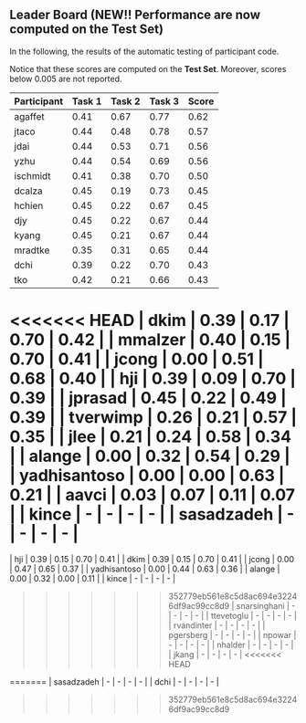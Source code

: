 ## Leader Board (NEW!! Performance are now computed on the Test Set)

In the following, the results of the automatic testing of participant code.

Notice that these scores are computed on the **Test Set**. Moreover, scores below 0.005 are not reported.

| Participant  | Task 1 | Task 2 | Task 3 | Score |
|---|---|---|---|---|
| agaffet | 0.41 | 0.67 |  0.77 | 0.62 | 
| jtaco | 0.44 | 0.48 |  0.78 | 0.57 | 
| jdai | 0.44 | 0.53 |  0.71 | 0.56 | 
| yzhu | 0.44 | 0.54 |  0.69 | 0.56 | 
| ischmidt | 0.41 | 0.38 |  0.70 | 0.50 | 
| dcalza | 0.45 | 0.19 |  0.73 | 0.45 | 
| hchien | 0.45 | 0.22 |  0.67 | 0.45 | 
| djy | 0.45 | 0.22 |  0.67 | 0.44 | 
| kyang | 0.45 | 0.21 |  0.67 | 0.44 | 
| mradtke | 0.35 | 0.31 |  0.65 | 0.44 | 
| dchi | 0.39 | 0.22 |  0.70 | 0.43 | 
| tko | 0.42 | 0.21 |  0.66 | 0.43 | 
<<<<<<< HEAD
| dkim | 0.39 | 0.17 |  0.70 | 0.42 | 
| mmalzer | 0.40 | 0.15 |  0.70 | 0.41 | 
| jcong | 0.00 | 0.51 |  0.68 | 0.40 | 
| hji | 0.39 | 0.09 |  0.70 | 0.39 | 
| jprasad | 0.45 | 0.22 |  0.49 | 0.39 | 
| tverwimp | 0.26 | 0.21 |  0.57 | 0.35 | 
| jlee | 0.21 | 0.24 |  0.58 | 0.34 | 
| alange | 0.00 | 0.32 |  0.54 | 0.29 | 
| yadhisantoso | 0.00 | 0.00 |  0.63 | 0.21 | 
| aavci | 0.03 | 0.07 |  0.11 | 0.07 | 
| kince | - | - |  - | - | 
| sasadzadeh | - | - |  - | - | 
=======
| hji | 0.39 | 0.15 |  0.70 | 0.41 | 
| dkim | 0.39 | 0.15 |  0.70 | 0.41 | 
| jcong | 0.00 | 0.47 |  0.65 | 0.37 | 
| yadhisantoso | 0.00 | 0.44 |  0.63 | 0.36 | 
| alange | 0.00 | 0.32 |  0.00 | 0.11 | 
| kince | - | - |  - | - | 
>>>>>>> 352779eb561e8c5d8ac694e32246df9ac99cc8d9
| snarsinghani | - | - |  - | - | 
| ttevetoglu | - | - |  - | - | 
| rvandinter | - | - |  - | - | 
| pgersberg | - | - |  - | - | 
| npowar | - | - |  - | - | 
| nhalder | - | - |  - | - | 
| jkang | - | - |  - | - | 
<<<<<<< HEAD

=======
| sasadzadeh | - | - |  - | - | 
| dchi | - | - |  - | - | 
>>>>>>> 352779eb561e8c5d8ac694e32246df9ac99cc8d9
